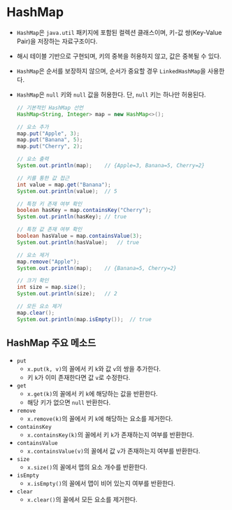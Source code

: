 # HashMap

- `HashMap`은 `java.util` 패키지에 포함된 컬렉션 클래스이며, 키-값 쌍(Key-Value Pair)을 저장하는 자료구조이다.
- 해시 테이블 기반으로 구현되며, 키의 중복을 허용하지 않고, 값은 중복될 수 있다.
- `HashMap`은 순서를 보장하지 않으며, 순서가 중요할 경우 `LinkedHashMap`을 사용한다.
- `HashMap`은 `null` 키와 `null` 값을 허용한다. 단, `null` 키는 하나만 허용된다.

  ```java
  // 기본적인 HashMap 선언
  HashMap<String, Integer> map = new HashMap<>();

  // 요소 추가
  map.put("Apple", 3);
  map.put("Banana", 5);
  map.put("Cherry", 2);

  // 요소 출력
  System.out.println(map);    // {Apple=3, Banana=5, Cherry=2}

  // 키를 통한 값 접근
  int value = map.get("Banana");
  System.out.println(value);  // 5

  // 특정 키 존재 여부 확인
  boolean hasKey = map.containsKey("Cherry");
  System.out.println(hasKey); // true

  // 특정 값 존재 여부 확인
  boolean hasValue = map.containsValue(3);
  System.out.println(hasValue);   // true

  // 요소 제거
  map.remove("Apple");
  System.out.println(map);    // {Banana=5, Cherry=2}

  // 크기 확인
  int size = map.size();
  System.out.println(size);   // 2

  // 모든 요소 제거
  map.clear();
  System.out.println(map.isEmpty());  // true
  ```

## HashMap 주요 메소드

- `put`
  - `x.put(k, v)`의 꼴에서 키 `k`와 값 `v`의 쌍을 추가한다.
  - 키 `k`가 이미 존재한다면 값 `v`로 수정한다.
- `get`
  - `x.get(k)`의 꼴에서 키 `k`에 해당하는 값을 반환한다.
  - 해당 키가 없으면 `null` 반환한다.
- `remove`
  - `x.remove(k)`의 꼴에서 키 `k`에 해당하는 요소를 제거한다.
- `containsKey`
  - `x.containsKey(k)`의 꼴에서 키 `k`가 존재하는지 여부를 반환한다.
- `containsValue`
  - `x.containsValue(v)`의 꼴에서 값 `v`가 존재하는지 여부를 반환한다.
- `size`
  - `x.size()`의 꼴에서 맵의 요소 개수를 반환한다.
- `isEmpty`
  - `x.isEmpty()`의 꼴에서 맵이 비어 있는지 여부를 반환한다.
- `clear`
  - `x.clear()`의 꼴에서 모든 요소를 제거한다.
